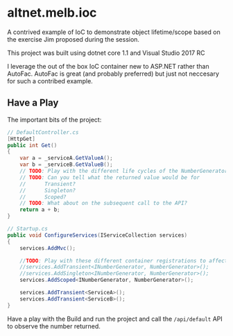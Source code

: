 # altnet.melb.ioc
A contrived example of IoC to demonstrate object lifetime/scope based on the exercise Jim proposed during the session.

This project was built using dotnet core 1.1 and Visual Studio 2017 RC

I leverage the out of the box IoC container new to ASP.NET rather than AutoFac.
AutoFac is great (and probably preferred) but just not neccesary for such a contribed example.

## Have a Play
The important bits of the project:
```csharp
// DefaultController.cs
[HttpGet]
public int Get()
{
    var a = _serviceA.GetValueA();
    var b = _serviceB.GetValueB();
    // TODO: Play with the different life cycles of the NumberGenerator
    // TODO: Can you tell what the returned value would be for
    //      Transient?
    //      Singleton?
    //      Scoped?
    // TODO: What about on the subsequent call to the API?
    return a + b;
}
```

```csharp
// Startup.cs
public void ConfigureServices(IServiceCollection services)
{
    services.AddMvc();

    //TODO: Play with these different container registrations to affect the behaviour of the system
    //services.AddTransient<INumberGenerator, NumberGenerator>();
    //services.AddSingleton<INumberGenerator, NumberGenerator>();
    services.AddScoped<INumberGenerator, NumberGenerator>();

    services.AddTransient<ServiceA>();
    services.AddTransient<ServiceB>();
}
```

Have a play with the 
Build and run the project and call the `/api/default` API to observe the number returned.
